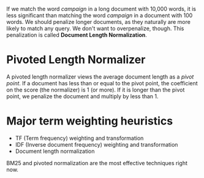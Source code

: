 If we match the word _campaign_ in a long document with 10,000 words, it is less significant than matching the word _campaign_ in a document with 100 words. We should penalize longer documents, as they naturally are more likely to match any query. We don't want to overpenalize, though. This penalization is called **Document Length Normalization**.

# Pivoted Length Normalizer

A pivoted length normalizer views the average document length as a _pivot point_. If a document has less than or equal to the pivot point, the coefficient on the score (the normalizer) is 1 (or more). If it is longer than the pivot point, we penalize the document and multiply by less than 1.

# Major term weighting heuristics

- TF (Term frequency) weighting and transformation
- IDF (Inverse document frequency) weighting and transformation
- Document length normalization

BM25 and pivoted normalization are the most effective techniques right now.
